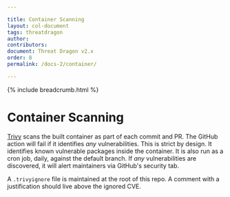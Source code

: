 ```yaml
---

title: Container Scanning
layout: col-document
tags: threatdragon
author:
contributors:
document: Threat Dragon v2.x
order: 8
permalink: /docs-2/container/

---
```


{% include breadcrumb.html %}
# Container Scanning
[Trivy](https://github.com/aquasecurity/trivy) scans the built container as part of each commit and PR.
The GitHub action will fail if it identifies _any_ vulnerabilities.  This is strict by design.
It identifies known vulnerable packages inside the container.  It is also run as a cron job, daily, against the default branch.
If _any_ vulnerabilities are discovered, it will alert maintainers via GitHub's security tab.

A `.trivyignore` file is maintained at the root of this repo.  A comment with a justification should live above the ignored CVE.
